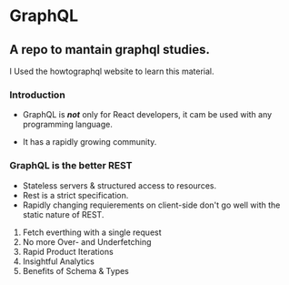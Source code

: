 # GraphQL
## A repo to mantain graphql studies.
I Used the howtographql website to learn this material.

### Introduction
- GraphQL is <i><b>not</b></i> only for React developers, it cam be used with any programming language.

- It has a rapidly growing community.

### GraphQL is the better REST
 - Stateless servers & structured access to resources.
 - Rest is a strict specification.
 - Rapidly changing requierements on client-side don't go well with the static nature of REST.

1) Fetch everthing with a single request
2) No more Over- and Underfetching
3) Rapid Product Iterations
4) Insightful Analytics
5) Benefits of Schema & Types




